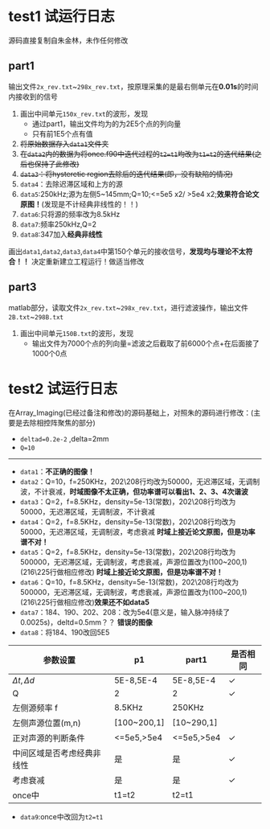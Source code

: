 # test1 试运行日志
源码直接复制自朱金林，未作任何修改
## part1
输出文件`2x_rev.txt`~`298x_rev.txt`，按原理采集的是最右侧单元在**0.01s**的时间内接收到的信号
1. 画出中间单元`150x_rev.txt`的波形，发现
    - 通过part1，输出文件均为的为2E5个点的列向量
    - 只有前1E5个点有值
2. ~~将原始数据存入`data1`文件夹~~
3. ~~在`data2`内的数据为将once.f90中迭代过程的`t2=t1`均改为`t1=t2`的迭代结果(之后也保持了此修改)~~
4. ~~`data3`：将hysteretic region去除后的迭代结果(即，没有缺陷的情况)~~
5. `data4`：去除迟滞区域和上方的源
6. `data5`:250kHz;源为左侧5~145mm;Q=10;<=5e5 x2/ >5e4 x2;**效果符合论文原图！**(发现是不计经典非线性的！！)
7. `data6`:只将源的频率改为8.5kHz
8. `data7`:频率250kHz,Q=2
9. `data8`:347加入**经典非线性**

画出`data1`,`data2`,`data3`,`data4`中第150个单元的接收信号，**发现均与理论不太符合！！**
决定重新建立工程运行！做适当修改
## part3
matlab部分，读取文件`2x_rev.txt`~`298x_rev.txt`，进行滤波操作，输出文件`2B.txt`~`298B.txt`
1. 画出中间单元`150B.txt`的波形，发现
    - 输出文件为7000个点的列向量=滤波之后截取了前6000个点+在后面接了1000个0点

# test2 试运行日志
在Array_Imaging(已经过备注和修改)的源码基础上，对照朱的源码进行修改：(主要是去除相控阵聚焦的部分)
- `deltad=0.2e-2` ,delta=2mm
- `Q=10`
---

- `data1`：**不正确的图像！**
- `data2`：Q=10，f=250KHz，202\208行均改为50000，无迟滞区域，无调制波，不计衰减，**时域图像不太正确，但功率谱可以看出1、2、3、4次谐波**
- `data3`：Q=2，f=8.5KHz，density=5e-13(常数)，202\208行均改为50000，无迟滞区域，无调制波，不计衰减
- `data4`：Q=2，f=8.5KHz，density=5e-13(常数)，202\208行均改为50000，无迟滞区域，无调制波，考虑衰减 **时域上接近论文原图，但是功率谱不对！**
- `data5`：Q=2，f=8.5KHz，density=5e-13(常数)，202\208行均改为500000，无迟滞区域，无调制波，考虑衰减，声源位置改为(100~200,1)(216\225行做相应修改) **时域上接近论文原图，但是功率谱不对！**
- `data6`：Q=10，f=8.5KHz，density=5e-13(常数)，202\208行均改为500000，无迟滞区域，无调制波，考虑衰减，声源位置改为(100~200,1)(216\225行做相应修改)**效果还不如data5**
- `data7`：184、190、202、208：改为5e4(意义是，输入脉冲持续了0.0025s)，deltd=0.5mm？？ **错误的图像**
- `data8`：将184、190改回5E5

参数设置|p1|part1|是否相同
--|--|--|--
$\Delta t,\Delta d$  | 5E-8,5E-4  |  5E-8,5E-4|$\checkmark$
Q  | 2  | 2  |  $\checkmark$
左侧源频率 f | 8.5KHz  | 250KHz  |  
左侧声源位置(m,n)  |  [100~200,1] | [10~290,1]  |  
正对声源的判断条件  |<=5e5,>5e4   | <=5e5,>5e4  |  $\checkmark$
中间区域是否考虑经典非线性  |  是 |  是 |  $\checkmark$
考虑衰减  | 是  | 是  |  $\checkmark$
once中  | t1=t2  | t2=t1  |  

- `data9`:once中改回为`t2=t1`
